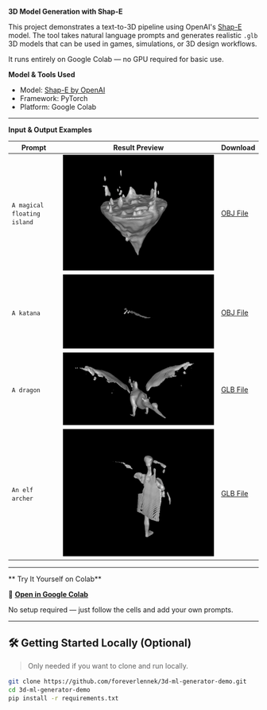 **3D Model Generation with Shap-E**

This project demonstrates a text-to-3D pipeline using OpenAI's [Shap-E](https://github.com/openai/shap-e) model. The tool takes natural language prompts and generates realistic `.glb` 3D models that can be used in games, simulations, or 3D design workflows.

It runs entirely on Google Colab — no GPU required for basic use.



**Model & Tools Used**

- Model: [Shap-E by OpenAI](https://github.com/openai/shap-e)
- Framework: PyTorch
- Platform: Google Colab

---

**Input & Output Examples**

| Prompt                  | Result Preview                           | Download |
|------------------------|-------------------------------------------|----------|
| `A magical floating island` | ![Island](assets/renders/magical_floating_island.png) | [OBJ File](assets/magical_floating_island.obj) |
| `A katana`             | ![Katana](assets/renders/katana.png)      | [OBJ File](assets/a_katana.obj) |
| `A dragon`             | ![Dragon](assets/renders/dragon.png)      | [GLB File](assets/a_dragon.obj) |
| `An elf archer`        | ![Elf](assets/renders/elf_archer.png)            | [GLB File](assets/an_elf_archer.obj) |

---

** Try It Yourself on Colab**

🔗 **[Open in Google Colab](https://colab.research.google.com/drive/1agLDSY86iPcp-DX3oA1YvMNCkJDEzY7r#scrollTo=_auEren5kYMn)**

No setup required — just follow the cells and add your own prompts.

---

## 🛠️ Getting Started Locally (Optional)

> Only needed if you want to clone and run locally.

```bash
git clone https://github.com/foreverlennek/3d-ml-generator-demo.git
cd 3d-ml-generator-demo
pip install -r requirements.txt

